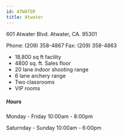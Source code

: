 ```yaml
---
id: ATWATER
title: Atwater
---
```

601 Atwater Blvd.
Atwater, CA. 95301

Phone: (209) 358-4867
Fax: (209) 358-4863

- 18,800 sq ft facility
- 4800 sq. ft. Sales floor
- 20 lane indoor shooting range
- 6 lane archery range
- Two classrooms
- VIP rooms

##### Hours

Monday - Friday
10:00am - 8:00pm

Saturnday - Sunday
10:00am - 6:00pm
